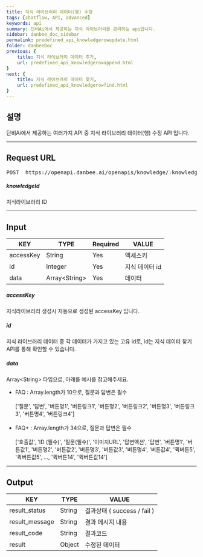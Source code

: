 ```yaml
---
title: 지식 라이브러리 데이터(행) 수정
tags: [chatflow, API, advanced]
keywords: api
summary: 단비Ai에서 제공하는 지식 라이브러리를 관리하는 api입니다.
sidebar: danbee_doc_sidebar
permalink: predefined_api_knowledgerowupdate.html
folder: danbeeDoc
previous: {
    title: 지식 라이브러리 데이터 추가,
    url: predefined_api_knowledgerowappend.html
}
next: {
    title: 지식 라이브러리 데이터 찾기,
    url: predefined_api_knowledgerowfind.html
}
---
```


## 설명

단비Ai에서 제공하는 여러가지 API 중 지식 라이브러리 데이터(행) 수정 API 입니다.
<hr/>

## Request URL
<pre>POST  https://openapi.danbee.ai/openapis/knowledge/:knowledgeId/update</pre>
##### knowledgeId
지식라이브러리 ID
<hr/>

## Input

| KEY | TYPE | Required | VALUE |
|--------|--------|--------|--------|
| accessKey | String | Yes | 액세스키 | 
| id | Integer | Yes | 지식 데이터 id | 
| data | Array\<String\> | Yes | 데이터 | 


##### accessKey
지식라이브러리 생성시 자동으로 생성된 accessKey 입니다.

##### id
지식 라이브러리 데이터 중 각 데이터가 가지고 있는 고유 id로, id는 지식 데이터 찾기 API를 통해 확인할 수 있습니다.

##### data
Array\<String\> 타입으로, 아래를 예시를 참고해주세요.

- FAQ : Array.length가 10으로, 질문과 답변은 필수<br/><br/>['질문', '답변', '버튼명1', '버튼링크1', '버튼명2', '버튼링크2', '버튼명3', '버튼링크3', '버튼명4', '버튼링크4']
<br/><br/>
- FAQ+ : Array.length가 34으로, 질문과 답변은 필수<br/><br/>['호출값', 'ID (필수)', '질문(필수)', '이미지URL', '답변액션', '답변', '버튼명1', '버튼값1', '버튼명2', '버튼값2', '버튼명3', '버튼값3', '버튼명4', '버튼값4', '퀵버튼5', '퀵버튼값5', ..., '퀵버튼14', '퀵버튼값14']

<hr/>

## Output

| KEY | TYPE | VALUE |
|--------|--------|--------|
| result_status | String | 결과상태 ( success / fail ) |
| result_message | String | 결과 메시지 내용 |
| result_code | String | 결과코드 |
| result | Object | 수정된 데이터 |



<br />

